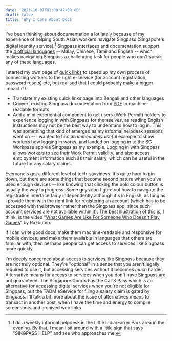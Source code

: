 ```yaml
---
date: '2023-10-07T01:09:42+08:00'
draft: false
title: 'Why I Care About Docs'
---
```

I've been thinking about documentation a lot lately because of my experience of helping South Asian workers navigate Singpass (Singapore's digital identity service).[^1] Singpass interfaces and documentation support the [4 official languages](https://www.nas.gov.sg/archivesonline/data/pdfdoc/lky19651001.pdf) -- Malay, Chinese, Tamil and English -- which makes navigating Singpass a challenging task for people who don't speak any of these languages. 

[^1]:I do a weekly informal helpdesk in the Little India/Farrer Park area in the evening. By that, I mean I sit around with a little sign that says "SINGPASS HELP" and see who approaches me.

I started my own page of [quick links](https://tomoe.asia/singpass) to speed up my own process of connecting workers to the right e-service (for account registration, password resets) etc, but realised that I could probably make a bigger impact if I:
- Translate my existing quick links page into Bengali and other languages 
- Convert existing Singpass documentation from [PDF]() to machine-readable formats 
- Add a mini experiential component to get users (Work Permit) holders to experience logging in with Singpass for themselves, as reading English instructions may not be the best way to understand how to log in. This was something that kind of emerged as my informal helpdesk sessions went on -- I wanted to find an *immediately useful* example to show workers how logging in works, and landed on logging in to the SG Workpass app via Singpass as my example. Logging in with Singpass allows workers to see their Work Permit validity, and also access employment information such as their salary, which can be useful in the future for any salary claims. 

Everyone's got a different level of tech-savviness. It's quite hard to pin down, but there are some things that become second nature when you've used enough devices -- like knowing that clicking the bold colour button is usually the way to progress. Some guys can figure out how to navigate the registration interface fairly independently although it's in English, as long as I provide them with the right link for registering an account (which has to be accessed with the browser rather than the Singpass app, since such account services are not available within it). The best illustration of this is, I think, is the video "[What Games Are Like For Someone Who Doesn't Play Games](https://www.youtube.com/watch?v=ax7f3JZJHSw)" by Razbuten. 

If I can write good docs, make them machine-readable and responsive for mobile devices, and make them available in languages that others are familiar with, then perhaps people can get access to services like Singpass more quickly. 

I'm deeply concerned about access to services like Singpass because they are not truly optional. They're "optional" in a sense that you aren't legally required to use it, but accessing services without it becomes *much* harder. Alternative means for access to services when you don't have Singpass are not guaranteed. The Singapore Courts has the CJTS Pass which is an alternative for accessing digital services when you're not eligible for Singpass, but the TADM eService for filing a salary claim is gated by Singpass. I'll talk a bit more about the issue of alternatives means to transact in another post, when I have the time and energy to compile screenshots and archived web links.
